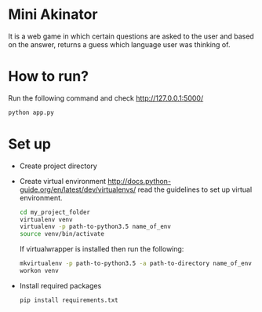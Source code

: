 # Mini Akinator
It is a web game in which certain questions are asked to the user and based on the answer, returns a guess which language user was thinking of.


# How to run?
Run the following command and check http://127.0.0.1:5000/
```sh
python app.py
``` 


# Set up
- Create project directory

- Create virtual environment
    http://docs.python-guide.org/en/latest/dev/virtualenvs/ read the guidelines to set up virtual environment.
    
    ```sh
    cd my_project_folder
    virtualenv venv
    virtualenv -p path-to-python3.5 name_of_env
    source venv/bin/activate
    ```
    
    If virtualwrapper is installed then run the following:
    ```sh
    mkvirtualenv -p path-to-python3.5 -a path-to-directory name_of_env
    workon venv
    ```

- Install required packages
    ```sh
    pip install requirements.txt
    ```




